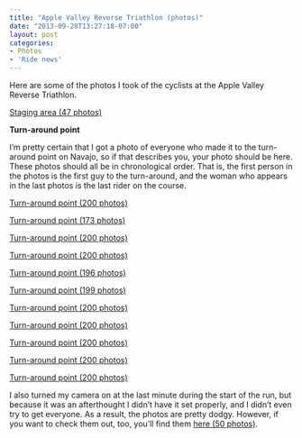 ```yaml
---
title: "Apple Valley Reverse Triathlon (photos)"
date: "2013-09-28T13:27:18-07:00"
layout: post
categories:
- Photos
- 'Ride news'
---
```


Here are some of the photos I took of the cyclists at the Apple Valley Reverse Triathlon.  
  
[Staging area (47 photos)](https://www.flickr.com/photos/gregraven/sets/72157635989454386/)

**Turn-around point**

I’m pretty certain that I got a photo of everyone who made it to the turn-around point on Navajo, so if that describes you, your photo should be here. These photos should all be in chronological order. That is, the first person in the photos is the first guy to the turn-around, and the woman who appears in the last photos is the last rider on the course.

[Turn-around point (200 photos)](https://www.flickr.com/photos/gregraven/sets/72157635990818713/)

[Turn-around point (173 photos)](https://www.flickr.com/photos/gregraven/sets/72157635990888725/)

[Turn-around point (200 photos)](https://www.flickr.com/photos/gregraven/sets/72157635991333104/)

[Turn-around point (200 photos)](https://www.flickr.com/photos/gregraven/sets/72157636052055316/)

[Turn-around point (196 photos)](https://www.flickr.com/photos/gregraven/sets/72157636053711944/)

[Turn-around point (199 photos)](https://www.flickr.com/photos/gregraven/sets/72157636054354694/)

[Turn-around point (200 photos)](https://www.flickr.com/photos/gregraven/sets/72157636055988335/)

[Turn-around point (200 photos)](https://www.flickr.com/photos/gregraven/sets/72157636056295123/)

[Turn-around point (200 photos)](https://www.flickr.com/photos/gregraven/sets/72157636056252506/)

[Turn-around point (200 photos)](https://www.flickr.com/photos/gregraven/sets/72157636056647865/)

[Turn-around point (200 photos)](https://www.flickr.com/photos/gregraven/sets/72157636061100254/)

I also turned my camera on at the last minute during the start of the run, but because it was an afterthought I didn’t have it set properly, and I didn’t even try to get everyone. As a result, the photos are pretty dodgy. However, if you want to check them out, too, you’ll find them [here (50 photos)](https://www.flickr.com/photos/gregraven/sets/72157635989731163/).